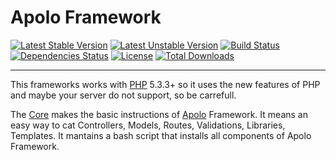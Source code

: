# Apolo Framework

[![Latest Stable Version](https://poser.pugx.org/apolophp/core/v/stable.png)](https://packagist.org/packages/apolophp/core)
[![Latest Unstable Version](https://poser.pugx.org/apolophp/core/v/unstable.png)](https://packagist.org/packages/apolophp/core)
[![Build Status](https://travis-ci.org/ApoloPHP/Core.svg?branch=master)](https://travis-ci.org/ApoloPHP/Core)
[![Dependencies Status](https://depending.in/ApoloPHP/Core.png)](http://depending.in/ApoloPHP/Core)
[![License](https://poser.pugx.org/apolophp/core/license.png)](https://packagist.org/packages/apolophp/core)
[![Total Downloads](https://poser.pugx.org/apolophp/core/downloads.png)](https://packagist.org/packages/apolophp/core)

---

This frameworks works with [PHP](http://php.net) 5.3.3+ so it uses
the new features of PHP and maybe your server do not support, so be
carrefull.

The [Core](http://github.com/ApoloPHP/Core) makes the basic
instructions of [Apolo](http://github.com/ApoloPHP) Framework. It
means an easy way to cat Controllers, Models, Routes, Validations,
Libraries, Templates. It mantains a bash script that installs all
components of Apolo Framework.
